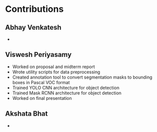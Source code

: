 # Contributions

## Abhay Venkatesh

* 
  
## Viswesh Periyasamy

* Worked on proposal and midterm report
* Wrote utility scripts for data preprocessing
* Created annotation tool to convert segmentation masks to bounding boxes in Pascal VOC format
* Trained YOLO CNN architecture for object detection
* Trained Mask RCNN architecture for object detection
* Worked on final presentation
  
## Akshata Bhat

* 
